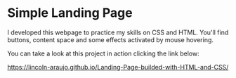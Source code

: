 # Simple Landing Page

I developed this webpage to practice my skills on CSS and HTML. 
You'll find buttons, content space and some effects activated by mouse hovering.

You can take a look at this project in action clicking the link below:

https://lincoln-araujo.github.io/Landing-Page-builded-with-HTML-and-CSS/
